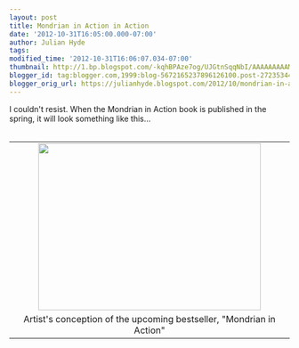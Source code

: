 ```yaml
---
layout: post
title: Mondrian in Action in Action
date: '2012-10-31T16:05:00.000-07:00'
author: Julian Hyde
tags: 
modified_time: '2012-10-31T16:06:07.034-07:00'
thumbnail: http://1.bp.blogspot.com/-kqhBPAze7og/UJGtnSqqNbI/AAAAAAAAAM4/uuIX66-fPQ0/s72-c/photo.JPG
blogger_id: tag:blogger.com,1999:blog-5672165237896126100.post-2723534497052643630
blogger_orig_url: https://julianhyde.blogspot.com/2012/10/mondrian-in-action-in-action.html
---
```


I couldn't resist. When the Mondrian in Action book is published in the spring, it will look something like this...<br /><br /><table cellpadding="0" cellspacing="0" class="tr-caption-container" style="float: left; margin-right: 1em; text-align: left;"><tbody><tr><td style="text-align: center;"><a href="http://1.bp.blogspot.com/-kqhBPAze7og/UJGtnSqqNbI/AAAAAAAAAM4/uuIX66-fPQ0/s1600/photo.JPG" imageanchor="1" style="clear: left; margin-bottom: 1em; margin-left: auto; margin-right: auto;"><img border="0" height="300" src="http://1.bp.blogspot.com/-kqhBPAze7og/UJGtnSqqNbI/AAAAAAAAAM4/uuIX66-fPQ0/s400/photo.JPG" width="400" /></a></td></tr><tr><td class="tr-caption" style="text-align: center;">Artist's conception of the upcoming bestseller, "Mondrian in Action"</td></tr></tbody></table>